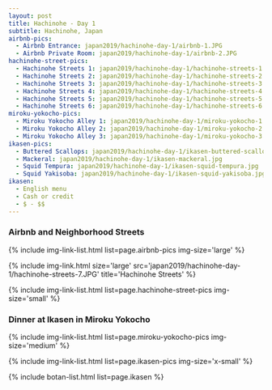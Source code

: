 ```yaml
---
layout: post
title: Hachinohe - Day 1
subtitle: Hachinohe, Japan
airbnb-pics:
  - Airbnb Entrance: japan2019/hachinohe-day-1/airbnb-1.JPG
  - Airbnb Private Room: japan2019/hachinohe-day-1/airbnb-2.JPG
hachinohe-street-pics:
  - Hachinohe Streets 1: japan2019/hachinohe-day-1/hachinohe-streets-1.JPG
  - Hachinohe Streets 2: japan2019/hachinohe-day-1/hachinohe-streets-2.JPG
  - Hachinohe Streets 3: japan2019/hachinohe-day-1/hachinohe-streets-3.JPG
  - Hachinohe Streets 4: japan2019/hachinohe-day-1/hachinohe-streets-4.JPG
  - Hachinohe Streets 5: japan2019/hachinohe-day-1/hachinohe-streets-5.JPG
  - Hachinohe Streets 6: japan2019/hachinohe-day-1/hachinohe-streets-6.JPG
miroku-yokocho-pics:
  - Miroku Yokocho Alley 1: japan2019/hachinohe-day-1/miroku-yokocho-1.jpg
  - Miroku Yokocho Alley 2: japan2019/hachinohe-day-1/miroku-yokocho-2.jpg
  - Miroku Yokocho Alley 3: japan2019/hachinohe-day-1/miroku-yokocho-3.jpg
ikasen-pics:
  - Buttered Scallops: japan2019/hachinohe-day-1/ikasen-buttered-scallop.jpg
  - Mackeral: japan2019/hachinohe-day-1/ikasen-mackeral.jpg
  - Squid Tempura: japan2019/hachinohe-day-1/ikasen-squid-tempura.jpg
  - Squid Yakisoba: japan2019/hachinohe-day-1/ikasen-squid-yakisoba.jpg
ikasen:
  - English menu
  - Cash or credit
  - $ - $$
---
```


### Airbnb and Neighborhood Streets

{% include img-link-list.html list=page.airbnb-pics img-size='large' %}

<columns>
  <onecolumn class="margined">
    {% include img-link.html size='large' src='japan2019/hachinohe-day-1/hachinohe-streets-7.JPG' title='Hachinohe Streets' %}
  </onecolumn>
</columns>

{% include img-link-list.html list=page.hachinohe-street-pics img-size='small' %}

### Dinner at Ikasen in Miroku Yokocho

{% include img-link-list.html list=page.miroku-yokocho-pics img-size='medium' %}

{% include img-link-list.html list=page.ikasen-pics img-size='x-small' %}

{% include botan-list.html list=page.ikasen %}
